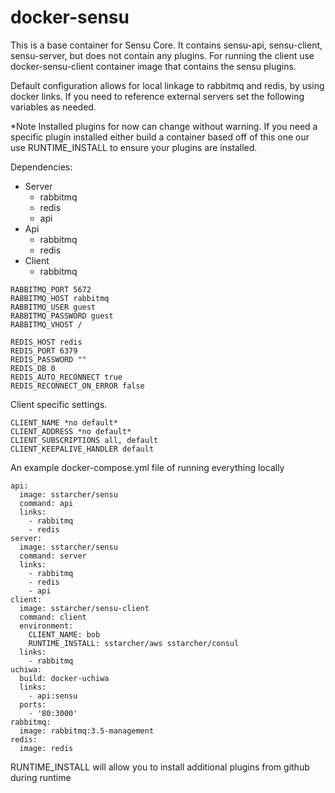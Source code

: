 docker-sensu
============

This is a base container for Sensu Core.  It contains sensu-api, sensu-client, sensu-server, but does not contain any plugins.
For running the client use docker-sensu-client container image that contains the sensu plugins.

Default configuration allows for local linkage to rabbitmq and redis, by using docker links.  If you need to reference external servers set the following variables as needed.

*Note
Installed plugins for now can change without warning.  If you need a specific plugin installed either build a container based off of this one our use RUNTIME_INSTALL to ensure your plugins are installed.

Dependencies:
  - Server
    - rabbitmq
    - redis
    - api
  - Api
    - rabbitmq
    - redis
  - Client
    - rabbitmq


```
RABBITMQ_PORT 5672
RABBITMQ_HOST rabbitmq
RABBITMQ_USER guest
RABBITMQ_PASSWORD guest
RABBITMQ_VHOST /

REDIS_HOST redis
REDIS_PORT 6379
REDIS_PASSWORD ""
REDIS_DB 0
REDIS_AUTO_RECONNECT true
REDIS_RECONNECT_ON_ERROR false
```

Client specific settings.

```
CLIENT_NAME *no default*
CLIENT_ADDRESS *no default*
CLIENT_SUBSCRIPTIONS all, default
CLIENT_KEEPALIVE_HANDLER default
```



An example docker-compose.yml file of running everything locally

```
api:
  image: sstarcher/sensu
  command: api
  links:
    - rabbitmq
    - redis
server:
  image: sstarcher/sensu
  command: server
  links:
    - rabbitmq
    - redis
    - api
client:
  image: sstarcher/sensu-client
  command: client
  environment:
    CLIENT_NAME: bob
    RUNTIME_INSTALL: sstarcher/aws sstarcher/consul
  links:
    - rabbitmq
uchiwa:
  build: docker-uchiwa
  links:
    - api:sensu
  ports:
    - '80:3000'
rabbitmq:
  image: rabbitmq:3.5-management
redis:
  image: redis
 ```


RUNTIME_INSTALL will allow you to install additional plugins from github during runtime
